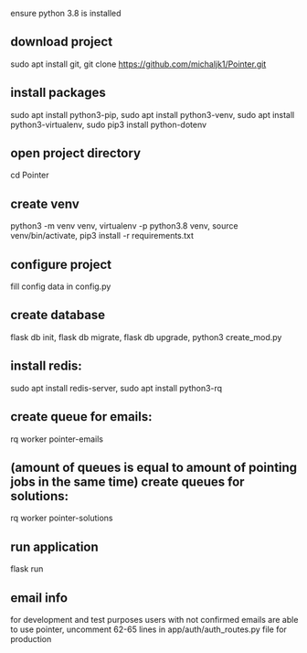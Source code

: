 ensure python 3.8 is installed

download project
--------------
sudo apt install git,
git clone https://github.com/michaljk1/Pointer.git

install packages
--------------
sudo apt install python3-pip,
sudo apt install python3-venv,
sudo apt install python3-virtualenv,
sudo pip3 install python-dotenv

open project directory
-------------
cd Pointer

create venv
--------------
python3 -m venv venv,
virtualenv -p python3.8 venv,
source venv/bin/activate,
pip3 install -r requirements.txt

configure project
--------------
fill config data in config.py

create database
--------------
flask db init,
flask db migrate,
flask db upgrade,
python3 create_mod.py

install redis:
--------------
sudo apt install redis-server,
sudo apt install python3-rq

create queue for emails:
--------------
rq worker pointer-emails

(amount of queues is equal to amount of pointing jobs in the same time)
create queues for solutions:
--------------
rq worker pointer-solutions

run application
--------------
flask run

email info
--------------
for development and test purposes users with not confirmed emails are able to use pointer, uncomment 62-65 lines in app/auth/auth_routes.py file for production

